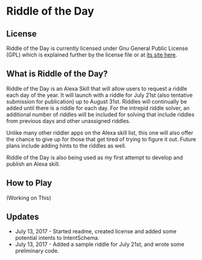 # Riddle of the Day

## License

Riddle of the Day is currently licensed under Gnu General Public License (GPL) which is explained further by the license file or at [its site here](https://www.gnu.org/licenses/gpl-3.0.en.html).

## What is Riddle of the Day?
 
 Riddle of the Day is an Alexa Skill that will allow users to request a riddle each day of the year. It will launch with a riddle for July 21st (also tentative submission for publication) up to August 31st. Riddles will continually be added until there is a riddle for each day. For the intrepid riddle solver, an additional number of riddles will be included for solving that include riddles from previous days and other unassigned riddles. 


 Unlike many other riddler apps on the Alexa skill list, this one will also offer the chance to give up for those that get tired of trying to figure it out. Future plans include adding hints to the riddles as well. 

 Riddle of the Day is also being used as my first attempt to develop and publish an Alexa skill.

## How to Play

 (Working on This)


## Updates
* July 13, 2017 - Started readme, created license and added some potential intents to IntentSchema.
* July 13, 2017 - Added a sample riddle for July 21st, and wrote some preliminary code.